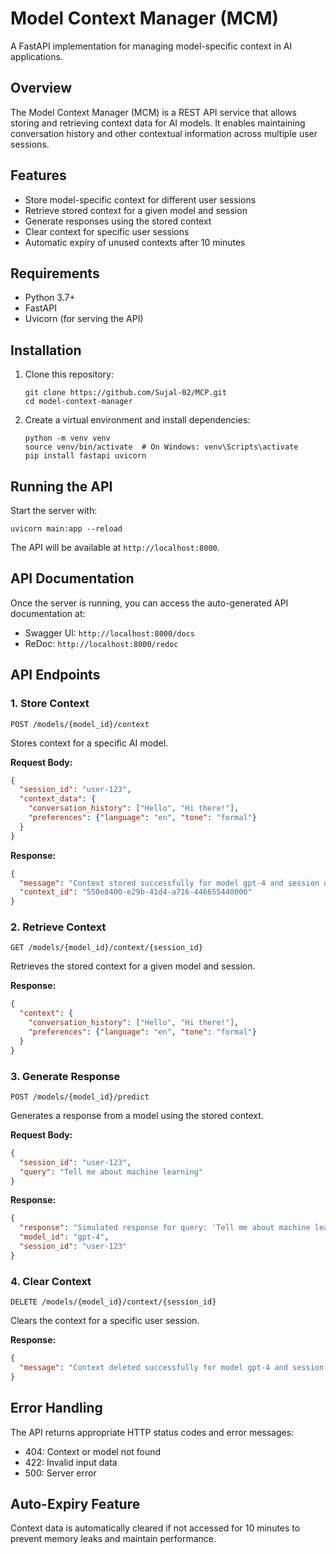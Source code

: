 # Model Context Manager (MCM)

A FastAPI implementation for managing model-specific context in AI applications.

## Overview

The Model Context Manager (MCM) is a REST API service that allows storing and retrieving context data for AI models. It enables maintaining conversation history and other contextual information across multiple user sessions.

## Features

- Store model-specific context for different user sessions
- Retrieve stored context for a given model and session
- Generate responses using the stored context
- Clear context for specific user sessions
- Automatic expiry of unused contexts after 10 minutes

## Requirements

- Python 3.7+
- FastAPI
- Uvicorn (for serving the API)

## Installation

1. Clone this repository:
   ```
   git clone https://github.com/Sujal-02/MCP.git
   cd model-context-manager
   ```

2. Create a virtual environment and install dependencies:
   ```
   python -m venv venv
   source venv/bin/activate  # On Windows: venv\Scripts\activate
   pip install fastapi uvicorn
   ```

## Running the API

Start the server with:

```
uvicorn main:app --reload
```

The API will be available at `http://localhost:8000`.

## API Documentation

Once the server is running, you can access the auto-generated API documentation at:
- Swagger UI: `http://localhost:8000/docs`
- ReDoc: `http://localhost:8000/redoc`

## API Endpoints

### 1. Store Context

```
POST /models/{model_id}/context
```

Stores context for a specific AI model.

**Request Body:**
```json
{
  "session_id": "user-123",
  "context_data": {
    "conversation_history": ["Hello", "Hi there!"],
    "preferences": {"language": "en", "tone": "formal"}
  }
}
```

**Response:**
```json
{
  "message": "Context stored successfully for model gpt-4 and session user-123",
  "context_id": "550e8400-e29b-41d4-a716-446655440000"
}
```

### 2. Retrieve Context

```
GET /models/{model_id}/context/{session_id}
```

Retrieves the stored context for a given model and session.

**Response:**
```json
{
  "context": {
    "conversation_history": ["Hello", "Hi there!"],
    "preferences": {"language": "en", "tone": "formal"}
  }
}
```

### 3. Generate Response

```
POST /models/{model_id}/predict
```

Generates a response from a model using the stored context.

**Request Body:**
```json
{
  "session_id": "user-123",
  "query": "Tell me about machine learning"
}
```

**Response:**
```json
{
  "response": "Simulated response for query: 'Tell me about machine learning' using context: {...}",
  "model_id": "gpt-4",
  "session_id": "user-123"
}
```

### 4. Clear Context

```
DELETE /models/{model_id}/context/{session_id}
```

Clears the context for a specific user session.

**Response:**
```json
{
  "message": "Context deleted successfully for model gpt-4 and session user-123"
}
```

## Error Handling

The API returns appropriate HTTP status codes and error messages:

- 404: Context or model not found
- 422: Invalid input data
- 500: Server error

## Auto-Expiry Feature

Context data is automatically cleared if not accessed for 10 minutes to prevent memory leaks and maintain performance.
